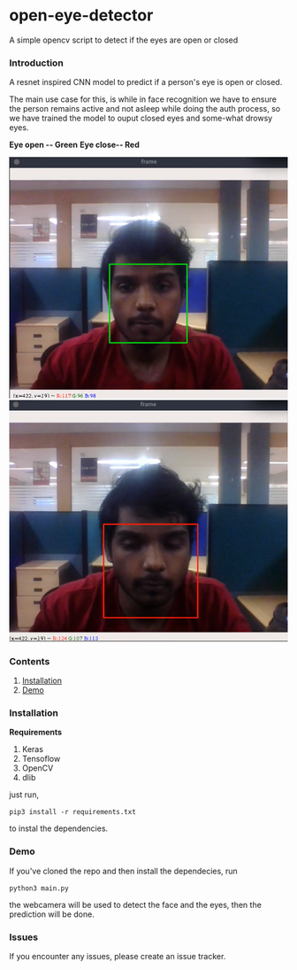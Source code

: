 # open-eye-detector
A simple opencv script to detect if the eyes are open or closed

### Introduction
A resnet inspired CNN model to predict if a person's eye is open or closed.

The main use case for this, is while in face recognition we have to ensure the person remains active and not asleep while doing the auth process, so we have trained the model to ouput closed eyes and some-what drowsy eyes.

**Eye open -- Green**
**Eye close-- Red**

![image_1](demo_images/open.png)
![image_2](demo_images/close.png)


### Contents
1. [Installation](#installation)
2. [Demo](#demo)

### Installation

**Requirements**
  1) Keras
  2) Tensoflow
  3) OpenCV
  4) dlib
  
  just run,
  ```
  pip3 install -r requirements.txt
  ```
  to instal the dependencies.
  
### Demo
If you've cloned the repo and then install the dependecies, run
```
python3 main.py
```
the webcamera will be used to detect the face and the eyes, then the prediction will be done.

### Issues
If you encounter any issues, please create an issue tracker.


